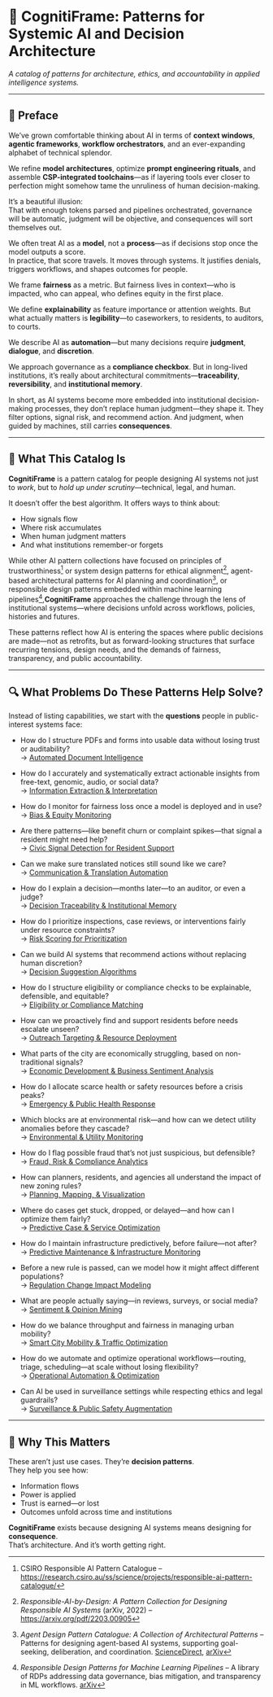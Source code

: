 # 🧠 CognitiFrame: Patterns for Systemic AI and Decision Architecture

*A catalog of patterns for architecture, ethics, and accountability in applied intelligence systems.*

---

## 📘 Preface

We’ve grown comfortable thinking about AI in terms of **context windows**, **agentic frameworks**, **workflow orchestrators**, and an ever-expanding alphabet of technical splendor.  

We refine **model architectures**, optimize **prompt engineering rituals**, and assemble **CSP-integrated toolchains**—as if layering tools ever closer to perfection might somehow tame the unruliness of human decision-making.

It’s a beautiful illusion:  
That with enough tokens parsed and pipelines orchestrated, governance will be automatic, judgment will be objective, and consequences will sort themselves out.

We often treat AI as a **model**, not a **process**—as if decisions stop once the model outputs a score.  
In practice, that score travels. It moves through systems. It justifies denials, triggers workflows, and shapes outcomes for people.

We frame **fairness** as a metric. But fairness lives in context—who is impacted, who can appeal, who defines equity in the first place.

We define **explainability** as feature importance or attention weights. But what actually matters is **legibility**—to caseworkers, to residents, to auditors, to courts.

We describe AI as **automation**—but many decisions require **judgment**, **dialogue**, and **discretion**.

We approach governance as a **compliance checkbox**. But in long-lived institutions, it’s really about architectural commitments—**traceability**, **reversibility**, and **institutional memory**.

In short, as AI systems become more embedded into institutional decision-making processes, they don’t replace human judgment—they shape it.
They filter options, signal risk, and recommend action.
And judgment, when guided by machines, still carries **consequences**.

---

## 🧩 What This Catalog Is

**CognitiFrame** is a pattern catalog for people designing AI systems not just to *work*, but to *hold up under scrutiny*—technical, legal, and human.

It doesn’t offer the best algorithm. It offers ways to think about:

- How signals flow  
- Where risk accumulates  
- When human judgment matters  
- And what institutions remember-or forgets

While other AI pattern collections have focused on principles of trustworthiness[^1] or system design patterns for ethical alignment[^2],  agent-based architectural patterns for AI planning and coordination[^3], or responsible design patterns embedded within machine learning pipelines[^4],**CognitiFrame** approaches the challenge through the lens of institutional systems—where decisions unfold across workflows, policies, histories and futures.

These patterns reflect how AI is entering the spaces where public decisions are made—not as retrofits, but as forward-looking structures that surface recurring tensions, design needs, and the demands of fairness, transparency, and public accountability.

[^1]: CSIRO Responsible AI Pattern Catalogue – https://research.csiro.au/ss/science/projects/responsible-ai-pattern-catalogue/  
[^2]: *Responsible-AI-by-Design: A Pattern Collection for Designing Responsible AI Systems* (arXiv, 2022) – https://arxiv.org/pdf/2203.00905  
[^3]: *Agent Design Pattern Catalogue: A Collection of Architectural Patterns* – Patterns for designing agent-based AI systems, supporting goal-seeking, deliberation, and coordination. [ScienceDirect](https://www.sciencedirect.com/science/article/pii/S0164121224003224), [arXiv](https://arxiv.org/html/2405.10467v1)  
[^4]: *Responsible Design Patterns for Machine Learning Pipelines* – A library of RDPs addressing data governance, bias mitigation, and transparency in ML workflows. [arXiv](https://arxiv.org/abs/2306.01788)


---

## 🔍 What Problems Do These Patterns Help Solve?

Instead of listing capabilities, we start with the **questions** people in public-interest systems face:

- How do I structure PDFs and forms into usable data without losing trust or auditability?  
  → [Automated Document Intelligence](./Automated%20Document%20Intelligence.md)

- How do I accurately and systematically extract actionable insights from free-text, genomic, audio, or social data?  
  → [Information Extraction & Interpretation](./Information%20Extraction%20and%20Interpretation.md)

- How do I monitor for fairness loss once a model is deployed and in use?  
  → [Bias & Equity Monitoring](./Bias%20and%20Equity%20Monitoring.md)

- Are there patterns—like benefit churn or complaint spikes—that signal a resident might need help?  
  → [Civic Signal Detection for Resident Support](./Civic%20Signal%20Detection%20for%20Resident%20Support.md)

- Can we make sure translated notices still sound like we care?  
  → [Communication & Translation Automation](./Communication%20and%20Translation%20Automation.md)

- How do I explain a decision—months later—to an auditor, or even a judge?  
  → [Decision Traceability & Institutional Memory](./Decision%20Traceability%20and%20Institutional%20Memory.md)

- How do I prioritize inspections, case reviews, or interventions fairly under resource constraints?  
  → [Risk Scoring for Prioritization](./Risk%20Scoring%20for%20Prioritization.md)

- Can we build AI systems that recommend actions without replacing human discretion?  
  → [Decision Suggestion Algorithms](./Decision%20Suggestion%20Algorithms.md)

- How do I structure eligibility or compliance checks to be explainable, defensible, and equitable?  
  → [Eligibility or Compliance Matching](./Eligibility%20or%20Compliance%20Matching.md)

- How can we proactively find and support residents before needs escalate unseen?  
  → [Outreach Targeting & Resource Deployment](./Outreach%20Targeting%20and%20Resource%20Deployment.md)

- What parts of the city are economically struggling, based on non-traditional signals?  
  → [Economic Development & Business Sentiment Analysis](./Economic%20Development%20and%20Business%20Sentiment%20Analysis.md)

- How do I allocate scarce health or safety resources before a crisis peaks?  
  → [Emergency & Public Health Response](./Emergency%20and%20Public%20Health%20Response.md)

- Which blocks are at environmental risk—and how can we detect utility anomalies before they cascade?  
  → [Environmental & Utility Monitoring](./Environmental%20and%20Utility%20Monitoring.md)

- How do I flag possible fraud that’s not just suspicious, but defensible?  
  → [Fraud, Risk & Compliance Analytics](./Fraud%20Risk%20and%20Compliance%20Analytics.md)

- How can planners, residents, and agencies all understand the impact of new zoning rules?  
  → [Planning, Mapping, & Visualization](./Planning%20Mapping%20and%20Visualization.md)

- Where do cases get stuck, dropped, or delayed—and how can I optimize them fairly?  
  → [Predictive Case & Service Optimization](./Predictive%20Case%20and%20Service%20Optimization.md)

- How do I maintain infrastructure predictively, before failure—not after?  
  → [Predictive Maintenance & Infrastructure Monitoring](./Predictive%20Maintenance%20and%20Infrastructure%20Monitoring.md)

- Before a new rule is passed, can we model how it might affect different populations?  
  → [Regulation Change Impact Modeling](./Regulation%20Change%20Impact%20Modeling.md)

- What are people actually saying—in reviews, surveys, or social media?  
  → [Sentiment & Opinion Mining](./Sentiment%20and%20Opinion%20Mining.md)

- How do we balance throughput and fairness in managing urban mobility?  
  → [Smart City Mobility & Traffic Optimization](./Smart%20City%20Mobility%20and%20Traffic%20Optimization.md)

- How do we automate and optimize operational workflows—routing, triage, scheduling—at scale without losing flexibility?  
  → [Operational Automation & Optimization](./Operational%20Automation%20and%20Optimization.md)

- Can AI be used in surveillance settings while respecting ethics and legal guardrails?  
  → [Surveillance & Public Safety Augmentation](./Surveillance%20and%20Public%20Safety%20Augmentation.md)


---

## 🧠 Why This Matters

These aren’t just use cases. They’re **decision patterns**.  
They help you see how:

- Information flows  
- Power is applied  
- Trust is earned—or lost  
- Outcomes unfold across time and institutions

**CognitiFrame** exists because designing AI systems means designing for **consequence**.  
That’s architecture. And it’s worth getting right.
